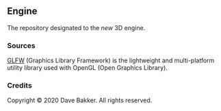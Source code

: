 ## Engine
The repository designated to the *new* 3D engine.

### Sources
 [GLFW](https://www.glfw.org/) (Graphics Library Framework) is the lightweight and multi-platform utility library used with OpenGL (Open Graphics Library).
 
### Credits
Copyright © 2020 Dave Bakker. All rights reserved.
